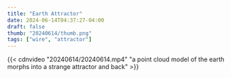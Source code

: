 ```yaml
---
title: "Earth Attractor"
date: 2024-06-14T04:37:27-04:00
draft: false
thumb: "20240614/thumb.png"
tags: ["wire", "attractor"]
---
```


{{< cdnvideo "20240614/20240614.mp4" "a point cloud model of the earth morphs into a strange attractor and back" >}}
